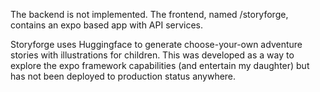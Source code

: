 The backend is not implemented.  The frontend, named /storyforge, contains an expo based app with API services.  

Storyforge uses Huggingface to generate choose-your-own adventure stories with illustrations for children. This was developed as
a way to explore the expo framework capabilities (and entertain my daughter) but has not been deployed to production status anywhere.
